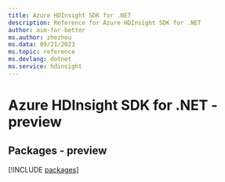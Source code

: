 ```yaml
---
title: Azure HDInsight SDK for .NET
description: Reference for Azure HDInsight SDK for .NET
author: aim-for-better
ms.author: zhezhou
ms.data: 09/21/2023
ms.topic: reference
ms.devlang: dotnet
ms.service: hdinsight
---
```

# Azure HDInsight SDK for .NET - preview
## Packages - preview
[!INCLUDE [packages](hdinsight-index.md)]